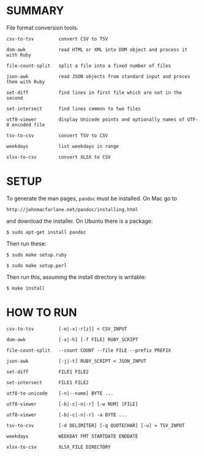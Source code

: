 
# SUMMARY

File format conversion tools.

    csv-to-tsv         convert CSV to TSV

    dom-awk            read HTML or XML into DOM object and process it with Ruby

    file-count-split   split a file into a fixed number of files

    json-awk           read JSON objects from standard input and proces them with Ruby

    set-diff           find lines in first file which are not in the second

    set-intersect      find lines common to two files

    utf8-viewer        display Unicode points and optionally names of UTF-8 encoded file
    
    tsv-to-csv         convert TSV to CSV

    weekdays           list weekdays in range

    xlsx-to-csv        convert XLSX to CSV

# SETUP

To generate the man pages, `pandoc` must be installed.  On Mac go to

    http://johnmacfarlane.net/pandoc/installing.html

and download the installer.  On Ubuntu there is a package:

    $ sudo apt-get install pandoc

Then run these:

    $ sudo make setup.ruby

    $ sudo make setup.perl

Then run this, assuming the install directory is writable:

    $ make install

# HOW TO RUN

    csv-to-tsv         [-e|-x|-r[z]] < CSV_INPUT

    dom-awk            [-x|-h] [-f FILE] RUBY_SCRIPT

    file-count-split   --count COUNT --file FILE --prefix PREFIX

    json-awk           [-j|-t] RUBY_SCRIPT < JSON_INPUT

    set-diff           FILE1 FILE2

    set-intersect      FILE1 FILE2

    utf8-to-unicode    [-n|--name] BYTE ...

    utf8-viewer        [-b|-c|-n|-r] [-w NUM] [FILE]

    utf8-viewer        [-b|-c|-n|-r] -a BYTE ...

    tsv-to-csv         [-d DELIMITER] [-q QUOTECHAR] [-u] < TSV_INPUT

    weekdays           WEEKDAY FMT STARTDATE ENDDATE

    xlsx-to-csv        XLSX_FILE DIRECTORY
